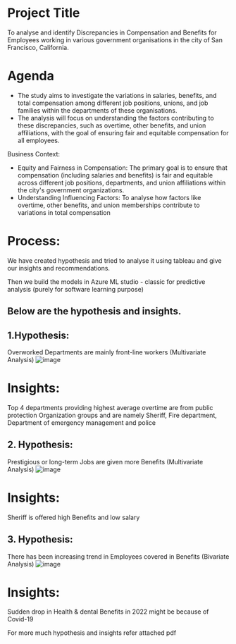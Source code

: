 
# Project Title
To analyse and identify Discrepancies in Compensation and Benefits for Employees working in various government organisations in the city of San Francisco, California.

# Agenda
- The study aims to investigate the variations in salaries, benefits, and total compensation among different job positions, unions, and job families within the departments of these organisations.
- The analysis will focus on understanding the factors contributing to these discrepancies, such as overtime, other benefits, and union affiliations, with the goal of ensuring fair and equitable compensation for all employees.

Business Context:
- Equity and Fairness in Compensation: The primary goal is to ensure that compensation (including salaries and benefits) is fair and equitable across different job positions, departments, and union affiliations within the city's government organizations.
- Understanding Influencing Factors: To analyse how factors like overtime, other benefits, and union memberships contribute to variations in total compensation


# Process:
We have created hypothesis and tried to analyse it using tableau and give our insights and recommendations.

Then we build the models in Azure ML studio - classic for predictive analysis (purely for software learning purpose)

## Below are the hypothesis and insights.

## 1.Hypothesis: 
Overworked Departments are mainly front-line workers (Multivariate Analysis)
![image](https://github.com/akshadarane10/Compensation-Analysis-Azure-Tableau-Report/assets/157677138/861c244a-5e23-4bb4-acbe-982ef67c69eb)
# Insights: 
Top 4 departments providing highest average overtime are from public protection Organization groups and are namely Sheriff, Fire department, Department of emergency management and police

## 2.	Hypothesis:
Prestigious or long-term Jobs are given more Benefits (Multivariate Analysis)
![image](https://github.com/akshadarane10/Compensation-Analysis-Azure-Tableau-Report/assets/157677138/45dba9fc-383f-4c9d-bb69-795645d4001c)
# Insights:  
Sheriff is offered high Benefits and low salary

## 3.	Hypothesis:
There has been increasing trend in Employees covered in Benefits (Bivariate Analysis)
![image](https://github.com/akshadarane10/Compensation-Analysis-Azure-Tableau-Report/assets/157677138/93e78e92-c04f-4b7b-8fd9-898b4aa2466f)
# Insights:
Sudden drop in Health & dental Benefits in 2022 might be because of Covid-19

For more much hypothesis and insights refer attached pdf




